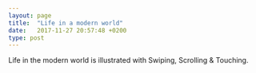 ```yaml
---
layout: page
title:  "Life in a modern world"
date:   2017-11-27 20:57:48 +0200
type: post
---
```


Life in the modern world is illustrated with Swiping, Scrolling & Touching.